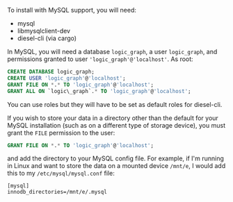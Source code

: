 To install with MySQL support, you will need:

- mysql
- libmysqlclient-dev
- diesel-cli (via cargo)

In MySQL, you will need a database `logic_graph`, a user `logic_graph`, and permissions granted to user `'logic_graph'@'localhost'`. As root:

```sql
CREATE DATABASE logic_graph;
CREATE USER 'logic_graph'@'localhost';
GRANT FILE ON *.* TO 'logic_graph'@'localhost';
GRANT ALL ON `logic\_graph`.* TO 'logic_graph'@'localhost';
```

You can use roles but they will have to be set as default roles for diesel-cli.

If you wish to store your data in a directory other than the default for your MySQL installation (such as on a different type of storage device), you must grant the `FILE` permission to the user:

```sql
GRANT FILE ON *.* TO 'logic_graph'@'localhost';
```

and add the directory to your MySQL config file. For example, if I'm running in Linux and want to store the data on a mounted device `/mnt/e`, I would add this to my `/etc/mysql/mysql.conf` file:

```
[mysql]
innodb_directories=/mnt/e/.mysql
```